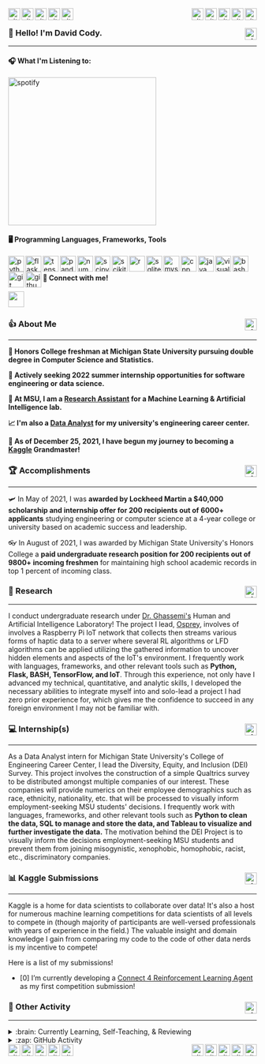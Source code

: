 <!---
<img align="left" alt="git" width="24px" src="https://user-images.githubusercontent.com/67522964/147622794-a9972e36-4c48-4df1-a22a-22f6c438d6ae.png" /> 
<img align="left" alt="git" width="24px" src="https://user-images.githubusercontent.com/67522964/147622797-cbda5e5f-ee49-4c0c-9bcb-b4f667182407.png" /> 
<img align="left" alt="git" width="24px" src="https://user-images.githubusercontent.com/67522964/147622799-f3d773be-5bf8-4478-b1fb-eba59496e4ce.png" /> 
<img align="left" alt="git" width="24px" src="https://user-images.githubusercontent.com/67522964/147622803-e49a98fa-d747-4eb8-bed3-ad756ab6a54c.png" /> 
<img align="left" alt="git" width="24px" src="https://user-images.githubusercontent.com/67522964/147622784-7932bb50-682a-4f39-a556-f5a25f08bf4d.png" /> 
-->
&nbsp;

<img align="left" alt="git" width="24px" src="https://user-images.githubusercontent.com/67522964/147704862-04267bff-13d7-439f-821d-97ab785a8792.png" /> 
<img align="left" alt="git" width="24px" src="https://user-images.githubusercontent.com/67522964/147705253-d3f9d43f-0559-4d4e-b55b-0ab5f287bacd.png" /> 
<img align="left" alt="git" width="24px" src="https://user-images.githubusercontent.com/67522964/147704862-04267bff-13d7-439f-821d-97ab785a8792.png" /> 
<img align="left" alt="git" width="24px" src="https://user-images.githubusercontent.com/67522964/147705253-d3f9d43f-0559-4d4e-b55b-0ab5f287bacd.png" /> 
<img align="left" alt="git" width="24px" src="https://user-images.githubusercontent.com/67522964/147704862-04267bff-13d7-439f-821d-97ab785a8792.png" />  

<img align="right" alt="git" width="24px" src="https://user-images.githubusercontent.com/67522964/147622267-4c51c627-8e1e-4a4e-a31c-8d1e50efbf02.gif" /> 
<img align="right" alt="git" width="24px" src="https://user-images.githubusercontent.com/67522964/147622268-79b9d41d-73b3-4900-8ab2-3221d79a7bdc.gif" /> 
<img align="right" alt="git" width="24px" src="https://user-images.githubusercontent.com/67522964/147622271-b7d15319-a28a-4eac-b163-1576a1fd857b.gif" /> 
<img align="right" alt="git" width="24px" src="https://user-images.githubusercontent.com/67522964/147622277-37fc39f9-4402-407f-bc56-e95f8f680cf2.gif" /> 
<img align="right" alt="git" width="24px" src="https://user-images.githubusercontent.com/67522964/147622280-5415802a-9ba2-4c09-be56-aad00b64e1e0.gif" /> 

&nbsp;
### 👋  Hello! I'm David Cody. <img align="right" alt="git" width="24px" src="https://user-images.githubusercontent.com/67522964/147615459-a2376c05-9da9-4c81-bcfa-d0436df92024.png" /> 
---

#### 🎧 What I'm Listening to: 
<img align="bottom" alt="spotify" width="300px" src="https://novatorem-bumbleiv.vercel.app/api/spotify" />

#### 🖥 Programming Languages, Frameworks, Tools 
<img align="left" alt="python" width="32px" src="https://unpkg.com/simple-icons@v6/icons/python.svg" /> 
<img align="left" alt="flask" width="32px" src="https://unpkg.com/simple-icons@v6/icons/flask.svg" /> 
<img align="left" alt="tensorflow" width="32px" src="https://unpkg.com/simple-icons@v6/icons/tensorflow.svg" />  
<img align="left" alt="pandas" width="32px" src="https://unpkg.com/simple-icons@v6/icons/pandas.svg" /> 
<img align="left" alt="numpy" width="32px" src="https://unpkg.com/simple-icons@v6/icons/numpy.svg" /> 
<img align="left" alt="scipy" width="32px" src="https://unpkg.com/simple-icons@v6/icons/scipy.svg" /> 
<img align="left" alt="scikitlearn" width="32px" src="https://unpkg.com/simple-icons@v6/icons/scikitlearn.svg" /> 

<img align="left" alt="r" width="32px" src="https://unpkg.com/simple-icons@v6/icons/r.svg" /> 
<img align="left" alt="sqlite" width="32px" src="https://unpkg.com/simple-icons@v6/icons/sqlite.svg" /> 
<img align="left" alt="mysql" width="32px" src="https://unpkg.com/simple-icons@v6/icons/mysql.svg" /> 

<img align="left" alt="cpp" width="32px" src="https://unpkg.com/simple-icons@v6/icons/cplusplus.svg" /> 
<img align="left" alt="java" width="32px" src="https://unpkg.com/simple-icons@v6/icons/java.svg" />

<img align="left" alt="visual-studio-code" width="32px" src="https://unpkg.com/simple-icons@v6/icons/visualstudiocode.svg" /> 
<img align="left" alt="bash" width="32px" src="https://unpkg.com/simple-icons@v6/icons/gnubash.svg" /> 
<img align="left" alt="git" width="32px" src="https://unpkg.com/simple-icons@v6/icons/git.svg" /> 
<img align="left" alt="github" width="32px" src="https://unpkg.com/simple-icons@v6/icons/github.svg" />

&nbsp;<br/>
#### 🔗 Connect with me! 
[<img height="32" width="32" src="https://unpkg.com/simple-icons@v6/icons/linkedin.svg" />](https://www.linkedin.com/in/davidcodylingan/)

### 👍 About Me <img align="right" alt="git" width="24px" src="https://user-images.githubusercontent.com/67522964/147623227-9dbfbed3-bd34-46d7-9a02-ca11fff50add.png" /> 
---
**📕 Honors College freshman at Michigan State University pursuing double degree in Computer Science and Statistics.**

**🔭 Actively seeking 2022 summer internship opportunities for software engineering or data science.**

**🤖 At MSU, I am a [Research Assistant](https://github.com/BumbleIV/BumbleIV#research) for a Machine Learning & Artificial Intelligence lab.**

**📈 I'm also a [Data Analyst](https://github.com/BumbleIV/BumbleIV#internships) for my university's engineering career center.**

**🌱 As of December 25, 2021, I have begun my journey to becoming a [Kaggle](https://github.com/BumbleIV/BumbleIV/blob/main/README.md#-kaggle-submissions) Grandmaster!**

### 🏆 Accomplishments <img align="right" alt="git" width="24px" src="https://user-images.githubusercontent.com/67522964/147615459-a2376c05-9da9-4c81-bcfa-d0436df92024.png" />
---
🛩  In May of 2021, I was **awarded by Lockheed Martin a $40,000 scholarship and internship offer for 200 recipients out of 6000+ applicants** studying engineering or computer science at a 4-year college or university based on academic success and leadership.

👓 In August of 2021, I was awarded by Michigan State University's Honors College a **paid undergraduate research position for 200 recipients out of 9800+ incoming freshmen** for maintaining high school academic records in top 1 percent of incoming class.

### 🔬 Research <img align="right" alt="git" width="24px" src="https://user-images.githubusercontent.com/67522964/147623227-9dbfbed3-bd34-46d7-9a02-ca11fff50add.png" /> 
---
I conduct undergraduate research under [Dr. Ghassemi's](https://www.linkedin.com/in/mohammad-ghassemi-401a843/) Human and Artificial Intelligence Laboratory! The project I lead, [Osprey](https://github.com/BumbleIV/osprey), involves of involves a Raspberry Pi IoT network that collects then streams various forms of haptic data to a server where several RL algorithms or LFD algorithms can be applied utilizing the gathered information to uncover hidden elements and aspects of the IoT's environment. I frequently work with languages, frameworks, and other relevant tools such as **Python, Flask, BASH, TensorFlow, and IoT**. Through this experience, not only have I advanced my technical, quantitative, and analytic skills, I developed the necessary abilities to integrate myself into and solo-lead a project I had zero prior experience for, which gives me the confidence to succeed in any foreign environment I may not be familiar with.

### 💻 Internship(s) <img align="right" alt="git" width="24px" src="https://user-images.githubusercontent.com/67522964/147615459-a2376c05-9da9-4c81-bcfa-d0436df92024.png" />

---
As a Data Analyst intern for Michigan State University's College of Engineering Career Center, I lead the Diversity, Equity, and Inclusion (DEI) Survey. This project involves the construction of a simple Qualtrics survey to be distributed amongst multiple companies of our interest. These companies will provide numerics on their employee demographics such as race, ethnicity, nationality, etc. that will be processed to visually inform employment-seeking MSU students' decisions. I frequently work with languages, frameworks, and other relevant tools such as **Python to clean the data, SQL to manage and store the data, and Tableau to visualize and further investigate the data.** The motivation behind the DEI Project is to visually inform the decisions employment-seeking MSU students and prevent them from joining misogynistic, xenophobic, homophobic, racist, etc., discriminatory companies.

### 📊 Kaggle Submissions<img align="right" alt="git" width="24px" src="https://user-images.githubusercontent.com/67522964/147623227-9dbfbed3-bd34-46d7-9a02-ca11fff50add.png" /> 
---
Kaggle is a home for data scientists to collaborate over data! It's also a host for numerous machine learning competitions for data scientists of all levels to compete in (though majority of participants are well-versed professionals with years of experience in the field.) The valuable insight and domain knowledge I gain from comparing my code to the code of other data nerds is my incentive to compete! 

Here is a list of my submissions!
- [0] I’m currently developing a [Connect 4 Reinforcement Learning Agent]() as my first competition submission!


### 📜 Other Activity <img align="right" alt="git" width="24px" src="https://user-images.githubusercontent.com/67522964/147615459-a2376c05-9da9-4c81-bcfa-d0436df92024.png" />
---

   
<details>
  <summary>:brain: Currently Learning, Self-Teaching, & Reviewing </summary>
  
  <!---->
1. 🤖 Udemy: Mastering Data Structures & Algorithms using C and C++
2. 🤔 Udemy: Machine Learning A-Z™: Hands-On Python & R In Data Science
3. 📗 MSU: CSE 477 - Web Application Architecture and Development
4. 📗 MSU: MTH 314 - Matrix Algebra with Computational Applications
5. 📗 MSU: CSE 842 - Natural Language Processing
  <!---->
  
 </details>


<details>
  <summary>:zap: GitHub Activity </summary>
  
  <!--START_SECTION:activity-->
1. 💪 Opened PR [#3](https://github.com/avenzi/osprey/pull/3) in [avenzi/osprey](https://github.com/avenzi/osprey)
2. ❗️ Opened issue [#6991](https://github.com/simple-icons/simple-icons/issues/6991) in [simple-icons/simple-icons](https://github.com/simple-icons/simple-icons)
3. 🎉 Merged PR [#1](https://github.com/BumbleIV/MLProjects/pull/1) in [BumbleIV/MLProjects](https://github.com/BumbleIV/MLProjects)
  <!--END_SECTION:activity-->
  
 </details>



<img align="left" alt="git" width="24px" src="https://user-images.githubusercontent.com/67522964/147704862-04267bff-13d7-439f-821d-97ab785a8792.png" /> 
<img align="left" alt="git" width="24px" src="https://user-images.githubusercontent.com/67522964/147705253-d3f9d43f-0559-4d4e-b55b-0ab5f287bacd.png" /> 
<img align="left" alt="git" width="24px" src="https://user-images.githubusercontent.com/67522964/147704862-04267bff-13d7-439f-821d-97ab785a8792.png" /> 
<img align="left" alt="git" width="24px" src="https://user-images.githubusercontent.com/67522964/147705253-d3f9d43f-0559-4d4e-b55b-0ab5f287bacd.png" /> 
<img align="left" alt="git" width="24px" src="https://user-images.githubusercontent.com/67522964/147704862-04267bff-13d7-439f-821d-97ab785a8792.png" />  

<img align="right" alt="git" width="24px" src="https://user-images.githubusercontent.com/67522964/147622267-4c51c627-8e1e-4a4e-a31c-8d1e50efbf02.gif" /> 
<img align="right" alt="git" width="24px" src="https://user-images.githubusercontent.com/67522964/147622268-79b9d41d-73b3-4900-8ab2-3221d79a7bdc.gif" /> 
<img align="right" alt="git" width="24px" src="https://user-images.githubusercontent.com/67522964/147622271-b7d15319-a28a-4eac-b163-1576a1fd857b.gif" /> 
<img align="right" alt="git" width="24px" src="https://user-images.githubusercontent.com/67522964/147622277-37fc39f9-4402-407f-bc56-e95f8f680cf2.gif" /> 
<img align="right" alt="git" width="24px" src="https://user-images.githubusercontent.com/67522964/147622280-5415802a-9ba2-4c09-be56-aad00b64e1e0.gif" /> 

